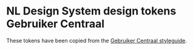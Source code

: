 # NL Design System design tokens Gebruiker Centraal

These tokens have been copied from the [Gebruiker Centraal styleguide](https://www.gebruikercentraal.nl/wp-content/themes/gebruiker-centraal/styleguide/section-base.html).
